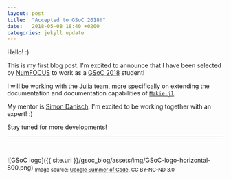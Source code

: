 ```yaml
---
layout: post
title:  "Accepted to GSoC 2018!"
date:   2018-05-08 18:40 +0200
categories: jekyll update
---
```


Hello! :)

This is my first blog post. I'm excited to announce that I have been selected by [NumFOCUS](https://www.numfocus.org/) to work as a [GSoC 2018](https://summerofcode.withgoogle.com/) student!

I will be working with the [Julia](https://github.com/JuliaLang) team, more specifically on extending the documentation and documentation capabilities of [`Makie.jl`](https://github.com/JuliaPlots/Makie.jl).

My mentor is [Simon Danisch](https://github.com/SimonDanisch/). I'm excited to be working together with an expert! :)

Stay tuned for more developments!

---

<br>

![GSoC logo]({{ site.url }}/gsoc_blog/assets/img/GSoC-logo-horizontal-800.png)
<sub>Image source: [Google Summer of Code](https://developers.google.com/open-source/gsoc/resources/marketing#logos_and_artwork), CC BY-NC-ND 3.0</sub>